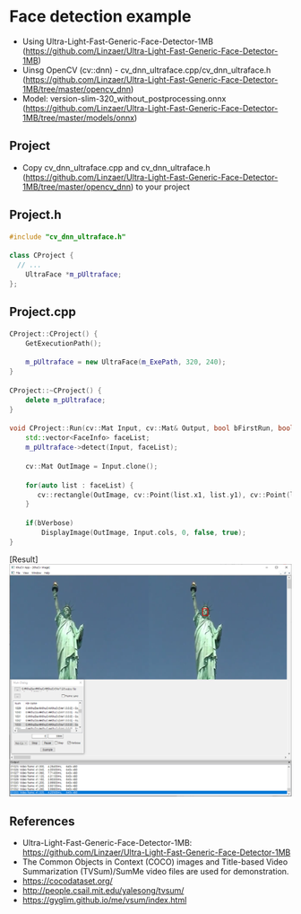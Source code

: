 # Face detection example 
* Using Ultra-Light-Fast-Generic-Face-Detector-1MB (https://github.com/Linzaer/Ultra-Light-Fast-Generic-Face-Detector-1MB)
* Uinsg OpenCV (cv::dnn) - cv_dnn_ultraface.cpp/cv_dnn_ultraface.h (https://github.com/Linzaer/Ultra-Light-Fast-Generic-Face-Detector-1MB/tree/master/opencv_dnn)
* Model: version-slim-320_without_postprocessing.onnx (https://github.com/Linzaer/Ultra-Light-Fast-Generic-Face-Detector-1MB/tree/master/models/onnx)

## Project
* Copy cv_dnn_ultraface.cpp and cv_dnn_ultraface.h (https://github.com/Linzaer/Ultra-Light-Fast-Generic-Face-Detector-1MB/tree/master/opencv_dnn) to your project

## Project.h
``` C++
#include "cv_dnn_ultraface.h"

class CProject {
  // ...
	UltraFace *m_pUltraface;
};
```

## Project.cpp
``` C++
CProject::CProject() {
    GetExecutionPath();
    
    m_pUltraface = new UltraFace(m_ExePath, 320, 240);
}

CProject::~CProject() {
    delete m_pUltraface;
}

void CProject::Run(cv::Mat Input, cv::Mat& Output, bool bFirstRun, bool bVerbose) {
    std::vector<FaceInfo> faceList;
    m_pUltraface->detect(Input, faceList);
 
    cv::Mat OutImage = Input.clone();

    for(auto list : faceList) {
       cv::rectangle(OutImage, cv::Point(list.x1, list.y1), cv::Point(list.x2, list.y2), cv::Scalar(0, 0, 255), 2);
    }

    if(bVerbose)
        DisplayImage(OutImage, Input.cols, 0, false, true);
}
```

[Result]
<img src="Result.png"></img>   

## References
* Ultra-Light-Fast-Generic-Face-Detector-1MB: https://github.com/Linzaer/Ultra-Light-Fast-Generic-Face-Detector-1MB
* The Common Objects in Context (COCO) images and Title-based Video Summarization (TVSum)/SumMe video files are used for demonstration.
* https://cocodataset.org/
* http://people.csail.mit.edu/yalesong/tvsum/
* https://gyglim.github.io/me/vsum/index.html
